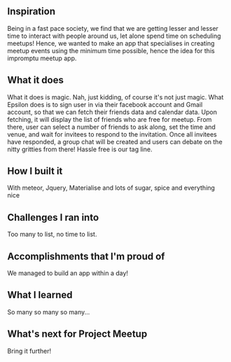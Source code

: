 ## Inspiration
Being in a fast pace society, we find that we are getting lesser and lesser time to interact with people around us, let alone spend time on scheduling meetups! Hence, we wanted to make an app that specialises in creating meetup events using the minimum time possible, hence the idea for this impromptu meetup app. 
## What it does
What it does is magic. Nah, just kidding, of course it's not just magic. What Epsilon does is to sign user in via their facebook account and Gmail account, so that we can fetch their friends data and calendar data. Upon fetching, it will display the list of friends who are free for meetup. From there, user can select a number of friends to ask along, set the time and venue, and wait for invitees to respond to the invitation. Once all invitees have responded, a group chat will be created and users can debate on the nitty gritties from there! 
Hassle free is our tag line.
## How I built it
With meteor, Jquery, Materialise and lots of sugar, spice and everything nice
## Challenges I ran into
Too many to list, no time to list.
## Accomplishments that I'm proud of
We managed to build an app within a day! 
## What I learned
So many so many so many...
## What's next for Project Meetup
Bring it further! 
